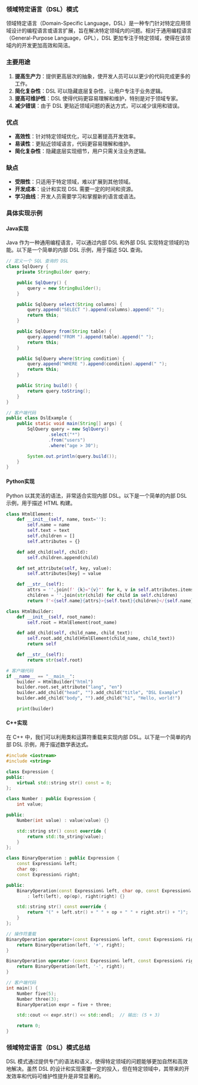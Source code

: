 ### 领域特定语言（DSL）模式

领域特定语言（Domain-Specific Language，DSL）是一种专门针对特定应用领域设计的编程语言或语言扩展，旨在解决特定领域内的问题。相对于通用编程语言（General-Purpose Language，GPL），DSL 更加专注于特定领域，使得在该领域内的开发更加高效和简洁。

### 主要用途
1. **提高生产力**：提供更高层次的抽象，使开发人员可以以更少的代码完成更多的工作。
2. **简化复杂性**：DSL 可以隐藏底层复杂性，让用户专注于业务逻辑。
3. **提高可维护性**：DSL 使得代码更容易理解和维护，特别是对于领域专家。
4. **减少错误**：由于 DSL 更贴近领域问题的表达方式，可以减少误用和错误。

### 优点
- **高效性**：针对特定领域优化，可以显著提高开发效率。
- **易读性**：更贴近领域语言，代码更容易理解和维护。
- **简化复杂性**：隐藏底层实现细节，用户只需关注业务逻辑。

### 缺点
- **受限性**：只适用于特定领域，难以扩展到其他领域。
- **开发成本**：设计和实现 DSL 需要一定的时间和资源。
- **学习曲线**：开发人员需要学习和掌握新的语言或语法。

### 具体实现示例

#### Java实现

Java 作为一种通用编程语言，可以通过内部 DSL 和外部 DSL 实现特定领域的功能。以下是一个简单的内部 DSL 示例，用于描述 SQL 查询。

```java
// 定义一个 SQL 查询的 DSL
class SqlQuery {
    private StringBuilder query;

    public SqlQuery() {
        query = new StringBuilder();
    }

    public SqlQuery select(String columns) {
        query.append("SELECT ").append(columns).append(" ");
        return this;
    }

    public SqlQuery from(String table) {
        query.append("FROM ").append(table).append(" ");
        return this;
    }

    public SqlQuery where(String condition) {
        query.append("WHERE ").append(condition).append(" ");
        return this;
    }

    public String build() {
        return query.toString();
    }
}

// 客户端代码
public class DslExample {
    public static void main(String[] args) {
        SqlQuery query = new SqlQuery()
                .select("*")
                .from("users")
                .where("age > 30");

        System.out.println(query.build());
    }
}
```

#### Python实现

Python 以其灵活的语法，非常适合实现内部 DSL。以下是一个简单的内部 DSL 示例，用于描述 HTML 构建。

```python
class HtmlElement:
    def __init__(self, name, text=''):
        self.name = name
        self.text = text
        self.children = []
        self.attributes = {}

    def add_child(self, child):
        self.children.append(child)

    def set_attribute(self, key, value):
        self.attributes[key] = value

    def __str__(self):
        attrs = ''.join(f' {k}="{v}"' for k, v in self.attributes.items())
        children = ''.join(str(child) for child in self.children)
        return f'<{self.name}{attrs}>{self.text}{children}</{self.name}>'

class HtmlBuilder:
    def __init__(self, root_name):
        self.root = HtmlElement(root_name)

    def add_child(self, child_name, child_text):
        self.root.add_child(HtmlElement(child_name, child_text))
        return self

    def __str__(self):
        return str(self.root)

# 客户端代码
if __name__ == "__main__":
    builder = HtmlBuilder("html")
    builder.root.set_attribute("lang", "en")
    builder.add_child("head", "").add_child("title", "DSL Example")
    builder.add_child("body", "").add_child("h1", "Hello, world!")

    print(builder)
```

#### C++实现

在 C++ 中，我们可以利用类和运算符重载来实现内部 DSL。以下是一个简单的内部 DSL 示例，用于描述数学表达式。

```cpp
#include <iostream>
#include <string>

class Expression {
public:
    virtual std::string str() const = 0;
};

class Number : public Expression {
    int value;

public:
    Number(int value) : value(value) {}

    std::string str() const override {
        return std::to_string(value);
    }
};

class BinaryOperation : public Expression {
    const Expression& left;
    char op;
    const Expression& right;

public:
    BinaryOperation(const Expression& left, char op, const Expression& right)
        : left(left), op(op), right(right) {}

    std::string str() const override {
        return "(" + left.str() + " " + op + " " + right.str() + ")";
    }
};

// 操作符重载
BinaryOperation operator+(const Expression& left, const Expression& right) {
    return BinaryOperation(left, '+', right);
}

BinaryOperation operator-(const Expression& left, const Expression& right) {
    return BinaryOperation(left, '-', right);
}

// 客户端代码
int main() {
    Number five(5);
    Number three(3);
    BinaryOperation expr = five + three;

    std::cout << expr.str() << std::endl;  // 输出: (5 + 3)

    return 0;
}
```

### 领域特定语言（DSL）模式总结

DSL 模式通过提供专门的语法和语义，使得特定领域的问题能够更加自然和高效地解决。虽然 DSL 的设计和实现需要一定的投入，但在特定领域中，其带来的开发效率和代码可维护性提升是非常显著的。